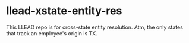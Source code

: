 # llead-xstate-entity-res

This LLEAD repo is for cross-state entity resolution. Atm, the only states that track an employee's origin is TX. 

